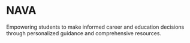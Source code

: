 # NAVA
Empowering students to make informed career and education decisions through personalized guidance and comprehensive resources.
